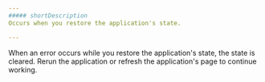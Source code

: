 ```yaml
---
##### shortDescription
Occurs when you restore the application's state.

---
```

When an error occurs while you restore the application's state, the state is cleared. Rerun the application or refresh the application's page to continue working.